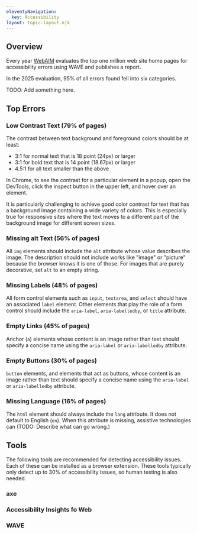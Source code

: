 ```yaml
---
eleventyNavigation:
  key: Accessibility
layout: topic-layout.njk
---
```


## Overview

Every year [WebAIM](https://webaim.org/projects/million/) evaluates
the top one million web site home pages for accessibility errors
using WAVE and publishes a report.

In the 2025 evaluation, 95% of all errors found fell into six categories.

TODO: Add something here.

## Top Errors

### Low Contrast Text (79% of pages)

The contrast between text background and foreground colors
should be at least:

- 3:1 for normal text that is 18 point (24px) or larger
- 3:1 for bold text that is 14 point (18.67px) or larger
- 4.5:1 for all text smaller than the above

In Chrome, to see the contrast for a particular element in a popup,
open the DevTools, click the inspect button in the upper left,
and hover over an element.

It is particularly challenging to achieve good color contrast for
text that has a background image containing a wide variety of colors.
This is especially true for responsive sites where the text moves
to a different part of the background image for different screen sizes.

### Missing alt Text (56% of pages)

All `img` elements should include the `alt` attribute
whose value describes the image.
The description should not include works like "image" or "picture"
because the browser knows it is one of those.
For images that are purely decorative, set `alt` to an empty string.

### Missing Labels (48% of pages)

All form control elements such as `input`, `textarea`, and `select`
should have an associated `label` element.
Other elements that play the role of a form control should include
the `aria-label`, `aria-labelledby`, or `title` attribute.

### Empty Links (45% of pages)

Anchor (`a`) elements whose content is an image rather than text
should specify a concise name using the
`aria-label` or `aria-labelledby` attribute.

### Empty Buttons (30% of pages)

`button` elements, and elements that act as buttons,
whose content is an image rather than text
should specify a concise name using the
`aria-label` or `aria-labelledby` attribute.

### Missing Language (16% of pages)

The `html` element should always include the `lang` attribute.
It does not default to English (`en`).
When this attribute is missing, assistive technologies can
(TODO: Describe what can go wrong.)

## Tools

The following tools are recommended for detecting accessibility issues.
Each of these can be installed as a browser extension.
These tools typically only detect up to 30% of accessibility issues,
so human testing is also needed.

### axe

### Accessibility Insights fo Web

### WAVE
